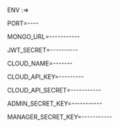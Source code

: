 ENV :=>

PORT=----

MONGO_URL=-----------

JWT_SECRET=----------

CLOUD_NAME=-------

CLOUD_API_KEY=---------

CLOUD_API_SECRET=-----------

ADMIN_SECRET_KEY=-----------

MANAGER_SECRET_KEY=-----------
